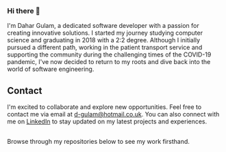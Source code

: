 ### Hi there 👋
I'm Dahar Gulam, a dedicated software developer with a passion for creating innovative solutions. I started my journey studying computer science and graduating in 2018 with a 2:2 degree. Although I initially pursued a different path, working in the patient transport service and supporting the community during the challenging times of the COVID-19 pandemic, I've now decided to return to my roots and dive back into the world of software engineering.

## Contact
I'm excited to collaborate and explore new opportunities. Feel free to contact me via email at d-gulam@hotmail.co.uk. You can also connect with me on [LinkedIn](https://www.linkedin.com/in/dahar-gulam/) to stay updated on my latest projects and experiences.

##
Browse through my repositories below to see my work firsthand.
